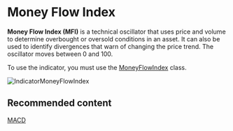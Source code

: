 # Money Flow Index

**Money Flow Index (MFI)** is a technical oscillator that uses price and volume to determine overbought or oversold conditions in an asset. It can also be used to identify divergences that warn of changing the price trend. The oscillator moves between 0 and 100. 

To use the indicator, you must use the [MoneyFlowIndex](../api/StockSharp.Algo.Indicators.MoneyFlowIndex.html) class. 

![IndicatorMoneyFlowIndex](~/images/IndicatorMoneyFlowIndex.png)

## Recommended content

[MACD](IndicatorMovingAverageConvergenceDivergence.md)
